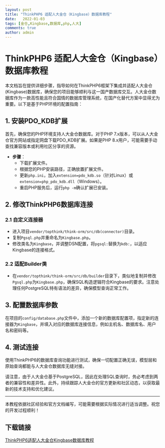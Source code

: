 ```yaml
---
layout: post
title: "ThinkPHP6 适配人大金仓（Kingbase）数据库教程"
date:   2022-01-03
tags: [金仓,Kingbase,数据库,php,人大]
comments: true
author: admin
---
```

# ThinkPHP6 适配人大金仓（Kingbase）数据库教程

本文档旨在提供详细步骤，指导如何在ThinkPHP6框架下集成并适配人大金仓(Kingbase)数据库，确保您的项目能够顺利与这一国产数据库交互。人大金仓数据库作为一款高性能且符合国情的数据库管理系统，在国产化替代方案中显得尤为重要。以下是基于PHP环境的配置指南：

## 1. 安装PDO_KDB扩展

首先，确保您的PHP环境支持人大金仓数据库。对于PHP 7.x版本，可以从人大金仓官方网站或指定网盘下载PDO_KDB扩展。如果是PHP 8.x用户，可能需要手动查找兼容版本或利用社区分享的资源。

- **步骤**：
  - 下载扩展文件。
  - 根据您的PHP安装路径，正确放置扩展文件。
  - 更新`php.ini`，加入`extension=pdo_kdb.so`（针对Linux）或`extension=php_pdo_kdb.dll`（Windows）。
  - 重启PHP服务后，运行`php -m`确认扩展已安装。

## 2. 修改ThinkPHP6数据库连接

### 2.1 自定义连接器

- 进入项目`vendor/topthink/think-orm/src/db(connector)`目录。
- 复制`Pgsql.php`并重命名为`Kingbase.php`。
- 修改类名为`Kingbase`，并调整DSN配置，将`pgsql:`替换为`kdb:`，以适应Kingbase的连接格式。

### 2.2 适配Builder类

- 在`vendor/topthink/think-orm/src/db/builder`目录下，类似地复制并修改`Pgsql.php`为`Kingbase.php`，确保SQL构造逻辑符合Kingbase的要求。注意处理任何PostgreSQL特有语法的差异，确保模型查询正常工作。

## 3. 配置数据库参数

在项目的`config/database.php`文件中，添加一个新的数据库配置项，指定新的连接器为`Kingbase`，并填入对应的数据库连接信息，例如主机名、数据库名、用户名和密码等。

## 4. 测试连接

使用ThinkPHP6的数据库查询功能进行测试，确保一切配置正确无误，模型层和原始查询都能与人大金仓数据库无缝对接。

请注意，由于人大金仓基于PostgreSQL，因此在处理SQL查询时，务必考虑到两者的兼容性和差异性。此外，持续跟踪人大金仓的官方更新和社区动态，以获取最新的技术支持和优化建议。

---

本教程依据社区经验和官方文档编写，可能需要根据实际情况进行适当调整。祝您的开发过程顺利！

## 下载链接

[ThinkPHP6适配人大金仓Kingbase数据库教程](https://pan.quark.cn/s/364aeb78746b)